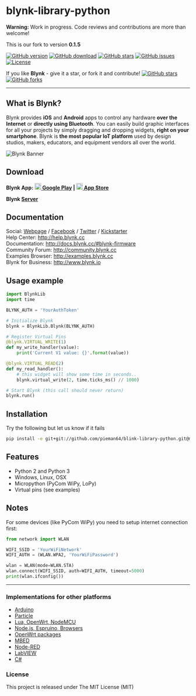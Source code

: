 # blynk-library-python

**Warning:** Work in progress. Code reviews and contributions are more than welcome!

This is our fork to version **0.1.5**

[![GitHub version](https://img.shields.io/badge/release-v0.1.5-blue.svg)](https://github.com/pieman64/blynk-library-python/releases/latest)
[![GitHub download](https://img.shields.io/github/downloads/vshymanskyy/blynk-library-python/total.svg)](https://github.com/pieman64/blynk-library-python/releases/latest)
[![GitHub stars](https://img.shields.io/github/stars/vshymanskyy/blynk-library-python.svg)](https://github.com/vshymanskyy/blynk-library-python/stargazers)
[![GitHub issues](https://img.shields.io/github/issues/vshymanskyy/blynk-library-python.svg)](https://github.com/vshymanskyy/blynk-library-python/issues)
[![License](https://img.shields.io/badge/license-MIT-blue.svg)](https://github.com/vshymanskyy/blynk-library-python/blob/master/LICENSE)

If you like **Blynk** - give it a star, or fork it and contribute! 
[![GitHub stars](https://img.shields.io/github/stars/blynkkk/blynk-library.svg?style=social&label=Star)](https://github.com/blynkkk/blynk-library/stargazers) 
[![GitHub forks](https://img.shields.io/github/forks/blynkkk/blynk-library.svg?style=social&label=Fork)](https://github.com/blynkkk/blynk-library/network)
__________

## What is Blynk?
Blynk provides **iOS** and **Android** apps to control any hardware **over the Internet** or **directly using Bluetooth**.
You can easily build graphic interfaces for all your projects by simply dragging and dropping widgets, **right on your smartphone**.
Blynk is **the most popular IoT platform** used by design studios, makers, educators, and equipment vendors all over the world.

![Blynk Banner](https://github.com/blynkkk/blynkkk.github.io/blob/master/images/GithubBanner.jpg)

## Download

**Blynk App: 
[<img src="https://cdn.rawgit.com/simple-icons/simple-icons/develop/icons/googleplay.svg" width="18" height="18" /> Google Play](https://play.google.com/store/apps/details?id=cc.blynk) | 
[<img src="https://cdn.rawgit.com/simple-icons/simple-icons/develop/icons/apple.svg" width="18" height="18" /> App Store](https://itunes.apple.com/us/app/blynk-control-arduino-raspberry/id808760481?ls=1&mt=8)**

**Blynk [Server](https://github.com/blynkkk/blynk-server)**

## Documentation
Social: [Webpage](http://www.blynk.cc) / [Facebook](http://www.fb.com/blynkapp) / [Twitter](http://twitter.com/blynk_app) / [Kickstarter](https://www.kickstarter.com/projects/167134865/blynk-build-an-app-for-your-arduino-project-in-5-m/description)  
Help Center: http://help.blynk.cc  
Documentation: http://docs.blynk.cc/#blynk-firmware  
Community Forum: http://community.blynk.cc  
Examples Browser: http://examples.blynk.cc  
Blynk for Business: http://www.blynk.io

## Usage example

```py
import BlynkLib
import time

BLYNK_AUTH = 'YourAuthToken'

# Initialize Blynk
blynk = BlynkLib.Blynk(BLYNK_AUTH)

# Register Virtual Pins
@blynk.VIRTUAL_WRITE(1)
def my_write_handler(value):
    print('Current V1 value: {}'.format(value))

@blynk.VIRTUAL_READ(2)
def my_read_handler():
    # this widget will show some time in seconds..
    blynk.virtual_write(2, time.ticks_ms() // 1000)

# Start Blynk (this call should never return)
blynk.run()
```

## Installation

Try the following but let us know if it fails
```sh
pip install -e git+git://github.com/pieman64/blink-library-python.git@master#egg=blynk-library-python
```

## Features
- Python 2 and Python 3
- Windows, Linux, OSX
- Micropython (PyCom WiPy, LoPy)
- Virtual pins (see examples)


## Notes

For some devices (like PyCom WiPy) you need to setup internet connection first:
```py
from network import WLAN

WIFI_SSID = 'YourWiFiNetwork'
WIFI_AUTH = (WLAN.WPA2, 'YourWiFiPassword')

wlan = WLAN(mode=WLAN.STA)
wlan.connect(WIFI_SSID, auth=WIFI_AUTH, timeout=5000)
print(wlan.ifconfig())
```

__________

### Implementations for other platforms
* [Arduino](https://github.com/blynkkk/blynk-library)
* [Particle](https://github.com/vshymanskyy/blynk-library-spark)
* [Lua, OpenWrt, NodeMCU](https://github.com/vshymanskyy/blynk-library-python)
* [Node.js, Espruino, Browsers](https://github.com/vshymanskyy/blynk-library-js)
* [OpenWrt packages](https://github.com/vshymanskyy/blynk-library-openwrt)
* [MBED](https://developer.mbed.org/users/vshymanskyy/code/Blynk/)
* [Node-RED](https://www.npmjs.com/package/node-red-contrib-blynk-ws)
* [LabVIEW](https://github.com/juncaofish/NI-LabVIEWInterfaceforBlynk)
* [C#](https://github.com/sverrefroy/BlynkLibrary)

### License
This project is released under The MIT License (MIT)
